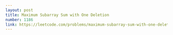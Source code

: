 ```yaml
---
layout: post
title: Maximum Subarray Sum with One Deletion
number: 1186
link: https://leetcode.com/problems/maximum-subarray-sum-with-one-deletion
---
```

